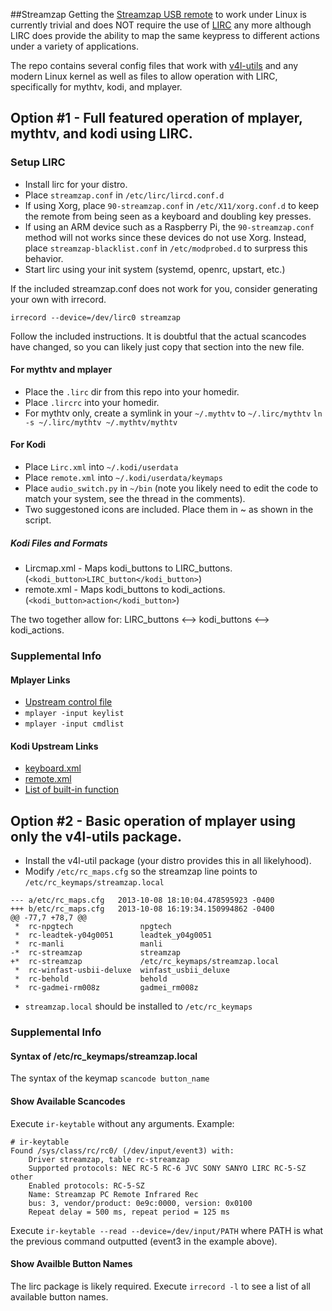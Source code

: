 ##Streamzap
Getting the [Streamzap USB remote](http://www.streamzap.com/consumer/pc_remote/index.php) to work under Linux is currently trivial and does NOT require the use of [LIRC](http://www.lirc.org) any more although LIRC does provide the ability to map the same keypress to different actions under a variety of applications.

The repo contains several config files that work with [v4l-utils](http://git.linuxtv.org/v4l-utils.git) and any modern Linux kernel as well as files to allow operation with LIRC, specifically for mythtv, kodi, and mplayer.

## Option #1 - Full featured operation of mplayer, mythtv, and kodi using LIRC.
### Setup LIRC
* Install lirc for your distro.
* Place `streamzap.conf` in `/etc/lirc/lircd.conf.d`
* If using Xorg, place `90-streamzap.conf` in `/etc/X11/xorg.conf.d` to keep the remote from being seen as a keyboard and doubling key presses.
* If using an ARM device such as a Raspberry Pi, the `90-streamzap.conf` method will not works since these devices do not use Xorg. Instead, place `streamzap-blacklist.conf` in `/etc/modprobed.d` to surpress this behavior.
* Start lirc using your init system (systemd, openrc, upstart, etc.)

If the included streamzap.conf does not work for you, consider generating your own with irrecord.
```
irrecord --device=/dev/lirc0 streamzap
```
Follow the included instructions.  It is doubtful that the actual scancodes have changed, so you can likely just copy that section into the new file.

#### For mythtv and mplayer
* Place the `.lirc` dir from this repo into your homedir.
* Place `.lircrc` into your homedir.
* For mythtv only, create a symlink in your `~/.mythtv` to `~/.lirc/mythtv` `ln -s ~/.lirc/mythtv ~/.mythtv/mythtv`

#### For Kodi
* Place `Lirc.xml` into `~/.kodi/userdata`
* Place `remote.xml` into `~/.kodi/userdata/keymaps`
* Place `audio_switch.py` in `~/bin` (note you likely need to edit the code to match your system, see the thread in the comments).
* Two suggestoned icons are included. Place them in ~ as shown in the script.

##### Kodi Files and Formats
* Lircmap.xml - Maps kodi_buttons to LIRC_buttons.  (`<kodi_button>LIRC_button</kodi_button>`)
* remote.xml - Maps kodi_buttons to kodi_actions.  (`<kodi_button>action</kodi_button>`)

The two together allow for: LIRC_buttons <--> kodi_buttons <--> kodi_actions.

### Supplemental Info
#### Mplayer Links
* [Upstream control file](/etc/mplayer/input.conf)
* `mplayer -input keylist`
* `mplayer -input cmdlist`

#### Kodi Upstream Links
* [keyboard.xml](https://github.com/xbmc/xbmc/blob/master/system/keymaps/keyboard.xml)
* [remote.xml](https://github.com/xbmc/xbmc/blob/master/system/keymaps/remote.xml)
* [List of built-in function](http://kodi.wiki/view/List_of_built-in_functions)

## Option #2 - Basic operation of mplayer using only the v4l-utils package.
* Install the v4l-util package (your distro provides this in all likelyhood).
* Modify `/etc/rc_maps.cfg` so the streamzap line points to `/etc/rc_keymaps/streamzap.local`
```
--- a/etc/rc_maps.cfg	2013-10-08 18:10:04.478595923 -0400
+++ b/etc/rc_maps.cfg	2013-10-08 16:19:34.150994862 -0400
@@ -77,7 +78,7 @@
 *	rc-npgtech               npgtech
 *	rc-leadtek-y04g0051      leadtek_y04g0051
 *	rc-manli                 manli
-*	rc-streamzap             streamzap
+*	rc-streamzap             /etc/rc_keymaps/streamzap.local
 *	rc-winfast-usbii-deluxe  winfast_usbii_deluxe
 *	rc-behold                behold
 *	rc-gadmei-rm008z         gadmei_rm008z
```

* `streamzap.local` should be installed to `/etc/rc_keymaps`

### Supplemental Info
#### Syntax of /etc/rc_keymaps/streamzap.local
The syntax of the keymap `scancode button_name`

#### Show Available Scancodes
Execute `ir-keytable` without any arguments.  Example:
```
# ir-keytable
Found /sys/class/rc/rc0/ (/dev/input/event3) with:
	Driver streamzap, table rc-streamzap
	Supported protocols: NEC RC-5 RC-6 JVC SONY SANYO LIRC RC-5-SZ other
	Enabled protocols: RC-5-SZ
	Name: Streamzap PC Remote Infrared Rec
	bus: 3, vendor/product: 0e9c:0000, version: 0x0100
	Repeat delay = 500 ms, repeat period = 125 ms
```

Execute `ir-keytable --read --device=/dev/input/PATH` where PATH is what the previous command outputted (event3 in the example above).

#### Show Availble Button Names
The lirc package is likely required.  Execute `irrecord -l` to see a list of all available button names.

